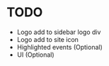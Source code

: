 # TODO
- Logo add to sidebar logo div
- Logo add to site icon
- Highlighted events (Optional)
- UI (Optional)